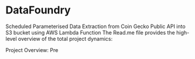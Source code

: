 # DataFoundry
Scheduled Parameterised Data Extraction from Coin Gecko Public API into S3 bucket using AWS Lambda Function
The Read.me file provides the high-level overview of the total project dynamics:

Project Overview:
Pre

